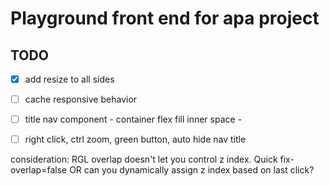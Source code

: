 # Playground front end for apa project

## TODO
- [x] add resize to all sides
- [ ] cache responsive behavior
- [ ] title nav component - container flex fill inner space - 
- [ ] right click, ctrl zoom, green button, auto hide nav title


consideration: RGL overlap doesn't let you control z index. Quick fix- overlap=false 
OR
can you dynamically assign z index based on last click?

